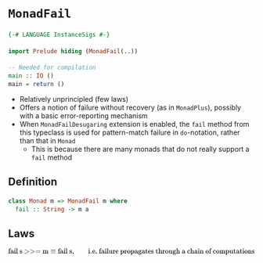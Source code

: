 # `MonadFail`

``` haskell
{-# LANGUAGE InstanceSigs #-}

import Prelude hiding (MonadFail(..))

-- Needed for compilation
main :: IO ()
main = return ()
```

-   Relatively unprincipled (few laws)
-   Offers a notion of failure without recovery (as in `MonadPlus`),
    possibly with a basic error-reporting mechanism
-   When `MonadFailDesugaring` extension is enabled, the `fail` method
    from this typeclass is used for pattern-match failure in
    `do`-notation, rather than that in `Monad`
    -   This is because there are many monads that do not really support
        a `fail` method

## Definition

``` haskell
class Monad m => MonadFail m where
  fail :: String -> m a
```

## Laws

<!-- $$
\begin{aligned}
\text{fail s >>= m} \equiv \text{fail s}, && \text{i.e. failure propagates through a chain of computations}
\end{aligned}
$$ -->

<div align="center">

<img style="background: white;" src="../svg/z4cQXLY1RD.svg">

</div>
